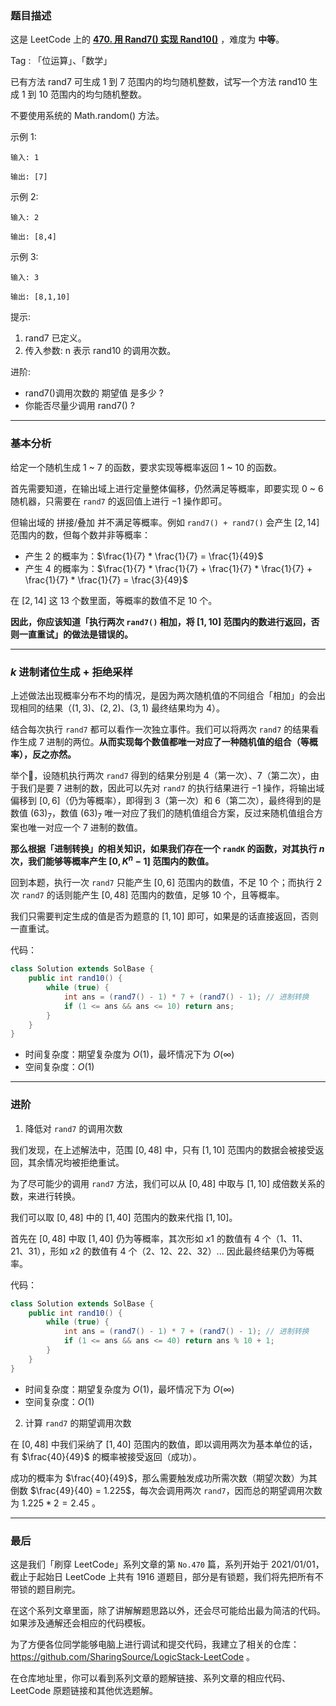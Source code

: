 ### 题目描述

这是 LeetCode 上的 **[470. 用 Rand7() 实现 Rand10()](https://leetcode-cn.com/problems/implement-rand10-using-rand7/solution/gong-shui-san-xie-k-jin-zhi-zhu-wei-shen-zmd4/)** ，难度为 **中等**。

Tag : 「位运算」、「数学」



已有方法 rand7 可生成 1 到 7 范围内的均匀随机整数，试写一个方法 rand10 生成 1 到 10 范围内的均匀随机整数。

不要使用系统的 Math.random() 方法。

示例 1:
```
输入: 1

输出: [7]
```
示例 2:
```
输入: 2

输出: [8,4]
```
示例 3:
```
输入: 3

输出: [8,1,10]
```

提示:
1. rand7 已定义。
2. 传入参数: n 表示 rand10 的调用次数。


进阶:
* rand7()调用次数的 期望值 是多少 ?
* 你能否尽量少调用 rand7() ?


---

### 基本分析

给定一个随机生成 $1$ ~ $7$ 的函数，要求实现等概率返回 $1$ ~ $10$ 的函数。

首先需要知道，在输出域上进行定量整体偏移，仍然满足等概率，即要实现 $0$ ~ $6$ 随机器，只需要在 `rand7` 的返回值上进行 $-1$ 操作即可。

但输出域的 拼接/叠加 并不满足等概率。例如 `rand7() + rand7()` 会产生 $[2, 14]$ 范围内的数，但每个数并非等概率：

* 产生 $2$ 的概率为：$\frac{1}{7} * \frac{1}{7} = \frac{1}{49}$
* 产生 $4$ 的概率为：$\frac{1}{7} * \frac{1}{7} + \frac{1}{7} * \frac{1}{7} + \frac{1}{7} * \frac{1}{7} = \frac{3}{49}$

在 $[2, 14]$ 这 $13$ 个数里面，等概率的数值不足 $10$ 个。

**因此，你应该知道「执行两次 `rand7()` 相加，将 $[1, 10]$ 范围内的数进行返回，否则一直重试」的做法是错误的。**

---

### $k$ 进制诸位生成 + 拒绝采样

上述做法出现概率分布不均的情况，是因为两次随机值的不同组合「相加」的会出现相同的结果（$(1, 3)$、$(2, 2)$、$(3, 1)$ 最终结果均为 $4$）。

结合每次执行 `rand7` 都可以看作一次独立事件。我们可以将两次 `rand7` 的结果看作生成 $7$ 进制的两位。**从而实现每个数值都唯一对应了一种随机值的组合（等概率），反之亦然。**

举个🌰，设随机执行两次 `rand7` 得到的结果分别是 $4$（第一次）、$7$（第二次），由于我们是要 $7$ 进制的数，因此可以先对 `rand7` 的执行结果进行 $-1$ 操作，将输出域偏移到 $[0, 6]$（仍为等概率），即得到 $3$（第一次）和 $6$（第二次），最终得到的是数值 $(63)_7$，数值 $(63)_7$ 唯一对应了我们的随机值组合方案，反过来随机值组合方案也唯一对应一个 $7$ 进制的数值。

**那么根据「进制转换」的相关知识，如果我们存在一个 `randK` 的函数，对其执行 $n$ 次，我们能够等概率产生 $[0, K^n - 1]$ 范围内的数值。**

回到本题，执行一次 `rand7` 只能产生 $[0, 6]$ 范围内的数值，不足 $10$ 个；而执行 $2$ 次 `rand7` 的话则能产生 $[0, 48]$ 范围内的数值，足够 $10$ 个，且等概率。

我们只需要判定生成的值是否为题意的 $[1, 10]$ 即可，如果是的话直接返回，否则一直重试。

代码：

```java
class Solution extends SolBase {
    public int rand10() {
        while (true) {
            int ans = (rand7() - 1) * 7 + (rand7() - 1); // 进制转换
            if (1 <= ans && ans <= 10) return ans;
        }
    }
}
```
* 时间复杂度：期望复杂度为 $O(1)$，最坏情况下为 $O(\infty)$
* 空间复杂度：$O(1)$

---

### 进阶

1. 降低对 `rand7` 的调用次数

我们发现，在上述解法中，范围 $[0, 48]$ 中，只有 $[1, 10]$ 范围内的数据会被接受返回，其余情况均被拒绝重试。

为了尽可能少的调用 `rand7` 方法，我们可以从 $[0, 48]$ 中取与 $[1, 10]$ 成倍数关系的数，来进行转换。

我们可以取 $[0, 48]$ 中的 $[1, 40]$ 范围内的数来代指 $[1, 10]$。

首先在 $[0, 48]$ 中取 $[1, 40]$ 仍为等概率，其次形如 $x1$ 的数值有 $4$ 个（$1$、$11$、$21$、$31$），形如 $x2$ 的数值有 $4$ 个（$2$、$12$、$22$、$32$）... 因此最终结果仍为等概率。

代码：
```java
class Solution extends SolBase {
    public int rand10() {
        while (true) {
            int ans = (rand7() - 1) * 7 + (rand7() - 1); // 进制转换
            if (1 <= ans && ans <= 40) return ans % 10 + 1;
        }
    }
}
```
* 时间复杂度：期望复杂度为 $O(1)$，最坏情况下为 $O(\infty)$
* 空间复杂度：$O(1)$


2.  计算 `rand7` 的期望调用次数

在 $[0, 48]$ 中我们采纳了 $[1, 40]$ 范围内的数值，即以调用两次为基本单位的话，有 $\frac{40}{49}$ 的概率被接受返回（成功）。

成功的概率为 $\frac{40}{49}$，那么需要触发成功所需次数（期望次数）为其倒数 $\frac{49}{40} = 1.225$，每次会调用两次 `rand7`，因而总的期望调用次数为 $1.225 * 2 = 2.45$ 。

---

### 最后

这是我们「刷穿 LeetCode」系列文章的第 `No.470` 篇，系列开始于 2021/01/01，截止于起始日 LeetCode 上共有 1916 道题目，部分是有锁题，我们将先把所有不带锁的题目刷完。

在这个系列文章里面，除了讲解解题思路以外，还会尽可能给出最为简洁的代码。如果涉及通解还会相应的代码模板。

为了方便各位同学能够电脑上进行调试和提交代码，我建立了相关的仓库：https://github.com/SharingSource/LogicStack-LeetCode 。

在仓库地址里，你可以看到系列文章的题解链接、系列文章的相应代码、LeetCode 原题链接和其他优选题解。

